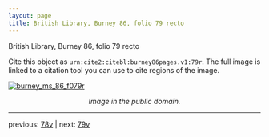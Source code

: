```yaml
---
layout: page
title: British Library, Burney 86, folio 79 recto
---
```


British Library, Burney 86, folio 79 recto

Cite this object as `urn:cite2:citebl:burney86pages.v1:79r`.  The full image is linked to a citation tool you can use to cite regions of the image.

[![burney_ms_86_f079r](http://www.homermultitext.org/iipsrv?IIIF=/project/homer/pyramidal/deepzoom/citebl/burney86imgs/v1/burney_ms_86_f079r.tif/full/800,/0/default.jpg)](http://www.homermultitext.org/ict2/?urn=urn:cite2:citebl:burney86imgs.v1:burney_ms_86_f079r) 

<p style="text-align: center; font-style: italic;">Image in the public domain.</p>

---

previous: [78v](../78v/) | next: [79v](../79v/)